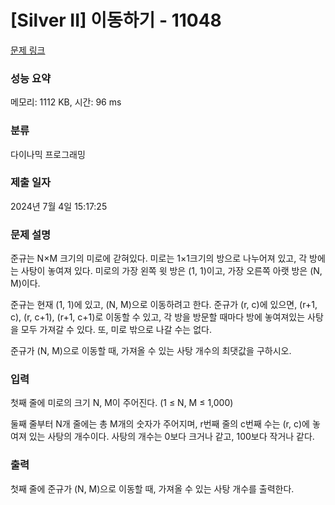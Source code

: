 # [Silver II] 이동하기 - 11048 

[문제 링크](https://www.acmicpc.net/problem/11048) 

### 성능 요약

메모리: 1112 KB, 시간: 96 ms

### 분류

다이나믹 프로그래밍

### 제출 일자

2024년 7월 4일 15:17:25

### 문제 설명

<p>준규는 N×M 크기의 미로에 갇혀있다. 미로는 1×1크기의 방으로 나누어져 있고, 각 방에는 사탕이 놓여져 있다. 미로의 가장 왼쪽 윗 방은 (1, 1)이고, 가장 오른쪽 아랫 방은 (N, M)이다.</p>

<p>준규는 현재 (1, 1)에 있고, (N, M)으로 이동하려고 한다. 준규가 (r, c)에 있으면, (r+1, c), (r, c+1), (r+1, c+1)로 이동할 수 있고, 각 방을 방문할 때마다 방에 놓여져있는 사탕을 모두 가져갈 수 있다. 또, 미로 밖으로 나갈 수는 없다.</p>

<p>준규가 (N, M)으로 이동할 때, 가져올 수 있는 사탕 개수의 최댓값을 구하시오.</p>

### 입력 

 <p>첫째 줄에 미로의 크기 N, M이 주어진다. (1 ≤ N, M ≤ 1,000)</p>

<p>둘째 줄부터 N개 줄에는 총 M개의 숫자가 주어지며, r번째 줄의 c번째 수는 (r, c)에 놓여져 있는 사탕의 개수이다. 사탕의 개수는 0보다 크거나 같고, 100보다 작거나 같다.</p>

### 출력 

 <p>첫째 줄에 준규가 (N, M)으로 이동할 때, 가져올 수 있는 사탕 개수를 출력한다.</p>

